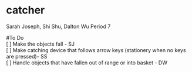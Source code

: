 # catcher<br>
Sarah Joseph, Shi Shu, Dalton Wu Period 7 <br>

#To Do<br>
[ ] Make the objects fall - SJ<br>
[ ] Make catching device that follows arrow keys (stationery when no keys are pressed)- SS<br>
[ ] Handle objects that have fallen out of range or into basket - DW<br>
